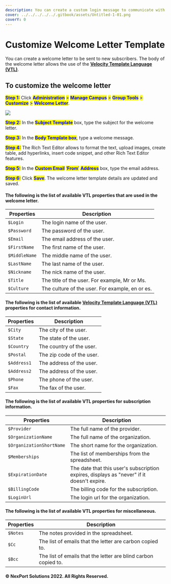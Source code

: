 ```yaml
---
description: You can create a custom login message to communicate with the students.
cover: ../../../../../.gitbook/assets/Untitled-1-01.png
coverY: 0
---
```


# Customize Welcome Letter Template

You can create a welcome letter to be sent to new subscribers. The body of the welcome letter allows the use of the [**Velocity Template Language (VTL)**](http://velocity.apache.org/engine/1.6/user-guide.html).

## **To customize the welcome letter**

<mark style="color:blue;">**Step 1:**</mark>  Click <mark style="color:blue;">**Administration**</mark> <mark style="color:blue;"></mark><mark style="color:blue;">></mark> <mark style="color:blue;"></mark><mark style="color:blue;">**Manage Campus**</mark> <mark style="color:blue;"></mark><mark style="color:blue;">></mark> <mark style="color:blue;"></mark><mark style="color:blue;">**Group Tools**</mark> <mark style="color:blue;"></mark><mark style="color:blue;">></mark> <mark style="color:blue;"></mark><mark style="color:blue;">**Customize**</mark> <mark style="color:blue;"></mark><mark style="color:blue;">></mark> <mark style="color:blue;"></mark><mark style="color:blue;">**Welcome Letter**</mark>.

![](https://www.nexportcampus.com/Content/Guides/aweb/Content/Resources/Images/GT\_Customize/Welcome\_Letter\_550x239.png)

<mark style="color:blue;">**Step 2:**</mark>  In the <mark style="color:blue;">**Subject Template**</mark> box, type the subject for the welcome letter.

<mark style="color:blue;">**Step 3:**</mark>  In the <mark style="color:blue;">**Body Template box**</mark>, type a welcome message.

<mark style="color:blue;">**Step 4:**</mark>  The Rich Text Editor allows to format the text, upload images, create table, add hyperlinks, insert code snippet, and other Rich Text Editor features.

<mark style="color:blue;">**Step 5:**</mark>  In the <mark style="color:blue;">**Custom Email**</mark> <mark style="color:blue;"></mark><mark style="color:blue;">‘</mark><mark style="color:blue;">**From**</mark><mark style="color:blue;">’</mark> <mark style="color:blue;"></mark><mark style="color:blue;">**Address**</mark> box, type the email address.

<mark style="color:blue;">**Step 6:**</mark>  Click <mark style="color:blue;">**Save**</mark>. The welcome letter template details are updated and saved.

#### The following is the list of available VTL properties that are used in the welcome letter.

| Properties    | Description                                     |
| ------------- | ----------------------------------------------- |
| `$Login`      | The login name of the user.                     |
| `$Password`   | The password of the user.                       |
| `$Email`      | The email address of the user.                  |
| `$FirstName`  | The first name of the user.                     |
| `$MiddleName` | The middle name of the user.                    |
| `$LastName`   | The last name of the user.                      |
| `$Nickname`   | The nick name of the user.                      |
| `$Title`      | The title of the user. For example, Mr or Ms.   |
| `$Culture`    | The culture of the user. For example, en or es. |

#### The following is the list of available [Velocity Template Language (VTL)](http://velocity.apache.org/engine/1.6/user-guide.html) properties for contact information.

| Properties  | Description               |
| ----------- | ------------------------- |
| `$City`     | The city of the user.     |
| `$State`    | The state of the user.    |
| `$Country`  | The country of the user.  |
| `$Postal`   | The zip code of the user. |
| `$Address1` | The address of the user.  |
| `$Address2` | The address of the user.  |
| `$Phone`    | The phone of the user.    |
| `$Fax`      | The fax of the user.      |

#### The following is the list of available VTL properties for subscription information.

| Properties               | Description                                                                               |
| ------------------------ | ----------------------------------------------------------------------------------------- |
| `$Provider`              | The full name of the provider.                                                            |
| `$OrganizationName`      | The full name of the organization.                                                        |
| `$OrganizationShortName` | The short name for the organization.                                                      |
| `$Memberships`           | The list of memberships from the spreadsheet.                                             |
| `$ExpirationDate`        | The date that this user's subscription expires, displays as "never" if it doesn't expire. |
| `$BillingCode`           | The billing code for the subscription.                                                    |
| `$LoginUrl`              | The login url for the organization.                                                       |

#### The following is the list of available VTL properties for miscellaneous.

| Properties | Description                                                    |
| ---------- | -------------------------------------------------------------- |
| `$Notes`   | The notes provided in the spreadsheet.                         |
| `$Cc`      | The list of emails that the letter are carbon copied to.       |
| `$Bcc`     | The list of emails that the letter are blind carbon copied to. |

#### © NexPort Solutions 2022. All Rights Reserved.
